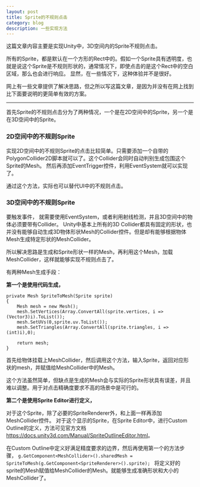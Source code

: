 ```yaml
---
layout: post
title: Sprite的不规则点击
category: blog
description: 一些实现方法
---
```


这篇文章内容主要是实现Unity中，3D空间内的Sprite不规则点击。

所有的Sprite，都是默认在一个方形的Rect中的。假如一个Sprite具有透明度，也就是说这个Sprite是不规则形状的，通常情况下，即使点击的是这个Rect中的空白区域，那么也会进行响应。
显然，在一些情况下，这种体验并不是很好。

网上有一些文章提供了解决思路，但之所以写这篇文章，是因为并没有在网上找到比下面要说明的更简单有效的方案。

---

首先Sprite的不规则点击分为了两种情况，一个是在2D空间中的Sprite，另一个是在3D空间中的Sprite。

### 2D空间中的不规则Sprite

实现2D空间中的不规则Sprite的点击比较简单。只需要添加一个自带的PolygonCollider2D脚本就可以了。这个Collider会同时自动判别生成包围这个Sprite的Mesh。
然后再添加EventTrigger控件，利用EventSystem就可以实现了。

通过这个方法，实际也可以替代UI中的不规则点击。


### 3D空间中的不规则Sprite

要触发事件，
就需要使用EventSystem，或者利用射线检测，并且3D空间中的物体必须要带有Collider。
Unity中基本上所有的3D Collider都具有固定的形状，也并没有能够自动生成3D物体形状Mesh的Collider控件。但是却有能够根据物体Mesh生成特定形状的MeshCollider。

所以解决思路是生成和Sprite形状一样的Mesh，再利用这个Mesh，加载MeshCollider，这样就能够实现不规则点击了。

有两种Mesh生成手段：

**第一个是使用代码生成，**

    private Mesh SpriteToMesh(Sprite sprite)
    {
        Mesh mesh = new Mesh();
        mesh.SetVertices(Array.ConvertAll(sprite.vertices, i => (Vector3)i).ToList());
        mesh.SetUVs(0,sprite.uv.ToList());
        mesh.SetTriangles(Array.ConvertAll(sprite.triangles, i => (int)i),0);

        return mesh;
    }


首先给物体挂载上MeshCollider，然后调用这个方法，输入Sprite，返回对应形状的mesh，并赋值给MeshCollider中的Mesh。

这个方法虽然简单，但缺点是生成的Mesh会与实际的Sprite形状具有误差，并且难以调整。用于对点击精确度要求不高的场景中是可行的。


**第二个是使用Sprite Editor进行定义，**

对于这个Sprite，除了必要的SpriteRenderer外，和上面一样再添加MeshCollider控件。
对于这个显示的Sprite，在Sprite Editor中，进行Custom Outline的定义，方法可见官方文档<https://docs.unity3d.com/Manual/SpriteOutlineEditor.html>。

在Custom Outline中定义好满足精度要求的边界，然后再使用第一个的方法步骤，
`g.GetComponent<MeshCollider>().sharedMesh = SpriteToMesh(g.GetComponent<SpriteRenderer>().sprite);
`
将定义好的sprite的Mesh赋值给MeshCollider的Mesh。就能够生成准确形状和大小的MeshCollider了。

